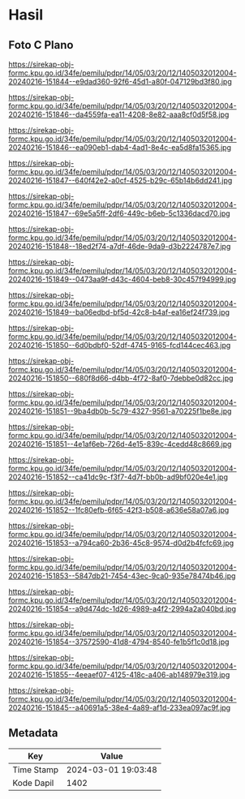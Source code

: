 # Hasil

## Foto C Plano

https://sirekap-obj-formc.kpu.go.id/34fe/pemilu/pdpr/14/05/03/20/12/1405032012004-20240216-151844--e9dad360-92f6-45d1-a80f-047129bd3f80.jpg

https://sirekap-obj-formc.kpu.go.id/34fe/pemilu/pdpr/14/05/03/20/12/1405032012004-20240216-151846--da4559fa-ea11-4208-8e82-aaa8cf0d5f58.jpg

https://sirekap-obj-formc.kpu.go.id/34fe/pemilu/pdpr/14/05/03/20/12/1405032012004-20240216-151846--ea090eb1-dab4-4ad1-8e4c-ea5d8fa15365.jpg

https://sirekap-obj-formc.kpu.go.id/34fe/pemilu/pdpr/14/05/03/20/12/1405032012004-20240216-151847--640f42e2-a0cf-4525-b29c-65b14b6dd241.jpg

https://sirekap-obj-formc.kpu.go.id/34fe/pemilu/pdpr/14/05/03/20/12/1405032012004-20240216-151847--69e5a5ff-2df6-449c-b6eb-5c1336dacd70.jpg

https://sirekap-obj-formc.kpu.go.id/34fe/pemilu/pdpr/14/05/03/20/12/1405032012004-20240216-151848--18ed2f74-a7df-46de-9da9-d3b2224787e7.jpg

https://sirekap-obj-formc.kpu.go.id/34fe/pemilu/pdpr/14/05/03/20/12/1405032012004-20240216-151849--0473aa9f-d43c-4604-beb8-30c457f94999.jpg

https://sirekap-obj-formc.kpu.go.id/34fe/pemilu/pdpr/14/05/03/20/12/1405032012004-20240216-151849--ba06edbd-bf5d-42c8-b4af-ea16ef24f739.jpg

https://sirekap-obj-formc.kpu.go.id/34fe/pemilu/pdpr/14/05/03/20/12/1405032012004-20240216-151850--6d0bdbf0-52df-4745-9165-fcd144cec463.jpg

https://sirekap-obj-formc.kpu.go.id/34fe/pemilu/pdpr/14/05/03/20/12/1405032012004-20240216-151850--680f8d66-d4bb-4f72-8af0-7debbe0d82cc.jpg

https://sirekap-obj-formc.kpu.go.id/34fe/pemilu/pdpr/14/05/03/20/12/1405032012004-20240216-151851--9ba4db0b-5c79-4327-9561-a70225f1be8e.jpg

https://sirekap-obj-formc.kpu.go.id/34fe/pemilu/pdpr/14/05/03/20/12/1405032012004-20240216-151851--4e1af6eb-726d-4e15-839c-4cedd48c8669.jpg

https://sirekap-obj-formc.kpu.go.id/34fe/pemilu/pdpr/14/05/03/20/12/1405032012004-20240216-151852--ca41dc9c-f3f7-4d7f-bb0b-ad9bf020e4e1.jpg

https://sirekap-obj-formc.kpu.go.id/34fe/pemilu/pdpr/14/05/03/20/12/1405032012004-20240216-151852--1fc80efb-6f65-42f3-b508-a636e58a07a6.jpg

https://sirekap-obj-formc.kpu.go.id/34fe/pemilu/pdpr/14/05/03/20/12/1405032012004-20240216-151853--a794ca60-2b36-45c8-9574-d0d2b4fcfc69.jpg

https://sirekap-obj-formc.kpu.go.id/34fe/pemilu/pdpr/14/05/03/20/12/1405032012004-20240216-151853--5847db21-7454-43ec-9ca0-935e78474b46.jpg

https://sirekap-obj-formc.kpu.go.id/34fe/pemilu/pdpr/14/05/03/20/12/1405032012004-20240216-151854--a9d474dc-1d26-4989-a4f2-2994a2a040bd.jpg

https://sirekap-obj-formc.kpu.go.id/34fe/pemilu/pdpr/14/05/03/20/12/1405032012004-20240216-151854--37572590-41d8-4794-8540-fe1b5f1c0d18.jpg

https://sirekap-obj-formc.kpu.go.id/34fe/pemilu/pdpr/14/05/03/20/12/1405032012004-20240216-151855--4eeaef07-4125-418c-a406-ab148979e319.jpg

https://sirekap-obj-formc.kpu.go.id/34fe/pemilu/pdpr/14/05/03/20/12/1405032012004-20240216-151845--a40691a5-38e4-4a89-af1d-233ea097ac9f.jpg


## Metadata

| Key        | Value               |
| ---------- | ------------------- |
| Time Stamp | 2024-03-01 19:03:48 |
| Kode Dapil | 1402                |



